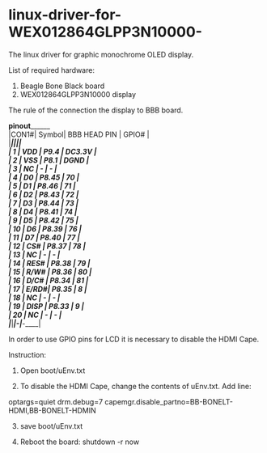 # linux-driver-for-WEX012864GLPP3N10000-
The linux driver for graphic monochrome OLED display.  

List of required hardware:
1.	Beagle Bone Black board
2.	WEX012864GLPP3N10000 display


The rule of the connection the display to BBB board.


______________pinout____________________                            
|CON1#|	Symbol|  BBB HEAD PIN |	GPIO#  |                 
|_____|_______|_______________|________|              
| 1   |  VDD  |    P9.4       | DC3.3V |             
| 2   |  VSS  |    P8.1       |  DGND  |               
| 3   |  NC   |     -         |   -    |            
| 4   |  D0   |    P8.45      |   70   |               
| 5   |  D1   |    P8.46      |   71   |              
| 6   |  D2   |    P8.43      |   72   |              
| 7   |  D3   |    P8.44      |   73   |              
| 8   |  D4   |    P8.41      |   74   |               
| 9   |  D5   |    P8.42      |   75   |               
| 10  |  D6   |    P8.39      |   76   |                
| 11  |  D7   |    P8.40      |   77   |                 
| 12  |  CS#  |    P8.37      |   78   |                 
| 13  |  NC   |     -         |   -    |                   
| 14  |  RES# |    P8.38      |   79   |                
| 15  |  R/W# |    P8.36      |   80   |                
| 16  |  D/C# |    P8.34      |   81   |                    
| 17  |  E/RD#|    P8.35      |   8    |                      
| 18  |  NC   |     -         |   -    |                    
| 19  |  DISP |    P8.33      |   9    |                   
| 20  |  NC   |     -         |   -    |                   
|_____|_______|_____-_________|___-____|               
                                                    

In order to use GPIO pins for LCD it is necessary to disable the HDMI Cape.

Instruction:

1.	Open boot/uEnv.txt

2.	To disable the HDMI Cape, change the contents of uEnv.txt.
Add line: 

optargs=quiet drm.debug=7 capemgr.disable_partno=BB-BONELT-HDMI,BB-BONELT-HDMIN

3.	save boot/uEnv.txt

4.	Reboot the board:  shutdown -r now


 

